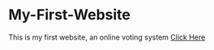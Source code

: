 # My-First-Website
This is my first website, an online voting system 
[Click Here]( https://sirbarson.github.io/My-First-Website/)
